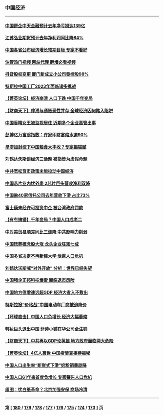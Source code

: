 ### 中国经济
---
#### [中国房企中天金融预计去年净亏损达139亿](../../pages/ncid283/n13913518.md?01232045) 
#### [江苏弘业期货预计去年净利润同比降84%](../../pages/ncid283/n13913500.md?01232045) 
#### [中国各省公布经济增长预期目标  专家不看好](../../pages/ncid283/n13912766.md?01232045) 
#### [油管热门视频 网站代理 翻墙必看视频](http://138.2.39.72:81/youtube.html?epic-marker?01232045)
#### [抖音股权变更 厦门新成立小公司竟控股98%](../../pages/ncid283/n13912606.md?01232045) 
#### [特斯拉中国工厂2023年面临诸多挑战](../../pages/ncid283/n13912365.md?01232045) 
#### [【菁英论坛】经济崩溃 人口下跌 中国千年变局](../../pages/ncid283/n13912589.md?01232045) 
#### [【财商天下】停滞与通胀恶性并存 全球经济因何踏入陷阱](../../pages/ncid283/n13912238.md?01232045) 
#### [中国香精女王被监视居住 近期多个企业高管出事](../../pages/ncid283/n13912057.md?01232045) 
#### [彭博亿万富翁指数：许家印财富缩水逾90%](../../pages/ncid283/n13911984.md?01232045) 
#### [旱涝加封控下中国粮食大丰收？专家揭猫腻](../../pages/ncid283/n13911918.md?01232045) 
#### [刘鹤达沃斯谈经济三话题 被指皆为虚假命题](../../pages/ncid283/n13911685.md?01232045) 
#### [中共宽松货币政策未能拉动中国经济](../../pages/ncid283/n13911357.md?01232045) 
#### [中国芯片业内忧外患 2芯片巨头营收净利双降](../../pages/ncid283/n13911236.md?01232045) 
#### [中国逾40家信托公司去年营收下滑 占比73%](../../pages/ncid283/n13911263.md?01232045) 
#### [富士康未经许可投资中企 被台湾政府罚款](../../pages/ncid283/n13911134.md?01232045) 
#### [【有冇搞错】千年变局？中国人口成老二](../../pages/ncid283/n13910785.md?01232045) 
#### [中对美贸易顺差同比三连降 中共影响力削弱](../../pages/ncid283/n13910720.md?01232045) 
#### [中国殡葬概念股大涨 龙头企业狂涨七成](../../pages/ncid283/n13910670.md?01232045) 
#### [中国多省决定不再新建大学 泄露人口危机](../../pages/ncid283/n13910617.md?01232045) 
#### [刘鹤达沃斯喊“对外开放” 分析：世界已经失望](../../pages/ncid283/n13910246.md?01232045) 
#### [中国猪企正邦科技爆雷 面临退市风险](../../pages/ncid283/n13910355.md?01232045) 
#### [中国地方债增速远超GDP 经济大省入不敷出](../../pages/ncid283/n13910332.md?01232045) 
#### [特斯拉掀“价格战”中国电动车厂商被迫降价](../../pages/ncid283/n13910312.md?01232045) 
#### [【环球直击】中国人口负增长 经济大幅萎缩](../../pages/ncid283/n13909484.md?01232045) 
#### [韩妆巨头退出中国 菲诗小铺在华公司全注销](../../pages/ncid283/n13909531.md?01232045) 
#### [【财商天下】中共再以GDP论英雄 地方政府面临两大危险](../../pages/ncid283/n13909555.md?01232045) 
#### [【菁英论坛】4亿人离世 中国疫情真相待揭秘](../../pages/ncid283/n13909502.md?01232045) 
#### [中国人口出生率“断崖式下滑”奶粉销量剧降](../../pages/ncid283/n13909477.md?01232045) 
#### [中国人口61年来首度负增长 专家警告人口危机](../../pages/ncid283/n13909055.md?01232045) 
#### [组图：忧白纸革命？北京加强安保 商场冷清](../../pages/ncid283/n13908587.md?01232045) 

---
#### 第 [ [180](./180.md?01232045) / [179](./179.md?01232045) / [178](./178.md?01232045) / [177](./177.md?01232045) / [176](./176.md?01232045) / [175](./175.md?01232045) / [174](./174.md?01232045) / [173](./173.md?01232045) ] 页
